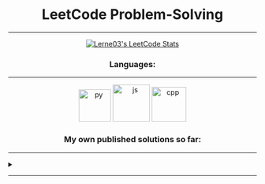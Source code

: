 <h1 align=center><b>LeetCode Problem-Solving</b></h1>

---

<p align="center">
  <a href="https://leetcode.com/u/Lerne03/">
    <img src="https://leetcode-stats.vercel.app/api?username=Lerne03" alt="Lerne03's LeetCode Stats"/>
  </a>
</p>
<h3 align=center><b>Languages:</b></h3>

---

<p align="center">
    <a>
        <img src="https://techstack-generator.vercel.app/python-icon.svg" alt="py" width="65" height="65" /> <img src="https://techstack-generator.vercel.app/java-icon.svg" alt="js" width="75" height="75" />  <img src="https://techstack-generator.vercel.app/cpp-icon.svg" alt="cpp" width="70" height="70" /> 
    </a>     
</p>

<h3 align=center><b>My own published solutions so far:</b></h3>

---

<details>
  <summary></summary>
  
- [Reverse Bit](https://leetcode.com/problems/reverse-bits/solutions/5885758/easy-code-explained-reverse-bit-manipulation-using-recursion-in-an-elegant-way)
- [Minimum String Lenght After Removing Substrings](https://leetcode.com/problems/minimum-string-length-after-removing-substrings/solutions/5880791/easy-python-singleline-c-java-solution-with-explanation)
- [Valid Palindrome](https://leetcode.com/problems/valid-palindrome/solutions/5850201/easy-python-explained-solution-on-time-o1-space-complexity-valid-palindrom)
- [Valid Palindrom (2nd submission with 3ms Runtime)](https://leetcode.com/problems/valid-palindrome/solutions/5930324/valid-palindrome-3ms-runtime-100-beats-less-then-5-lines-easy-solution)
- [Valid Palindrome II](https://leetcode.com/problems/valid-palindrome-ii/solutions/5930410/valid-palindrome-ii-31ms-runtime-100-beats-less-then-6-lines-easy-solution)
- [Reverse Interger](https://leetcode.com/problems/reverse-integer/solutions/5797089/easy-simple-reverse-interger-method-32-bits-range-in-6-lines)
- [Fizz Buzz](https://leetcode.com/problems/fizz-buzz/solutions/5888839/one-line-solution-clasic-fizzbuzz-o-n-complexity-using-list-comprehension)
- [Number of 1 Bits](https://leetcode.com/problems/number-of-1-bits/solutions/5890090/hamming-weight-number-if-1-bits-recursive-string-solution-with-o-log-n-complexity-explained)
- [Isomorphic string](https://leetcode.com/problems/isomorphic-strings/solutions/5894293/one-line-solution-using-list-comprehension-o-n-complexity-explained)
- [N-Queens](https://leetcode.com/problems/n-queens/solutions/5910147/backtracking-easy-python-n-queens-solution)
- [N-Queens II](https://leetcode.com/problems/n-queens-ii/solutions/5910040/backtracking-simple-explained-python-solution-n-queens-ii)
- [Word Pattern](https://leetcode.com/problems/word-pattern/solutions/5915400/one-line-easy-python-solution-explained-word-pattern)
- [Valid Anagram](https://leetcode.com/problems/valid-anagram/solutions/5915431/one-line-easy-python-solution-explained-valid-anagram)
- [Reverse String](https://leetcode.com/problems/reverse-string/solutions/5924220/one-line-code-hack-simple-python-solution)
- [Find Kth Bit in Nth Binary String](https://leetcode.com/problems/find-kth-bit-in-nth-binary-string/solutions/5939188/simple-intuitive-python-solution-explained-find-kth-bit-in-nth-binary-string)
- [Set Matrix Zeroes](https://leetcode.com/problems/set-matrix-zeroes/solutions/5939272/simple-intuitive-python-solution-explained-98-beats-set-matrix-zeroes)
- [Spiral Matrix](https://leetcode.com/problems/spiral-matrix/solutions/5943392/easy-recursive-python-solution-explained-100-beats-spiral-matrix)
- [Rotate Image](https://leetcode.com/problems/rotate-image/solutions/5946027/two-simple-python-solutions-explained-97-100-beats-rotate-image)
- [Game of Life](https://leetcode.com/problems/game-of-life/solutions/5946076/two-python-solutions-100-beats-game-of-life)
- [Fibonnacci Number](https://leetcode.com/problems/fibonacci-number/solutions/5946249/easy-old-school-backtracking)
- [Climbing Stairs](https://leetcode.com/problems/climbing-stairs/solutions/5956615/fibonacci-style)
- [Remove Subfolders from Filesystem](https://leetcode.com/problems/remove-sub-folders-from-the-filesystem/solutions/5966428/simple-solution-explained)
- [Simplify Path](https://leetcode.com/problems/simplify-path/solutions/5966520/simple-simplify-path-4-lines)
- [Kth Largest Element in an Array](https://leetcode.com/problems/kth-largest-element-in-an-array/solutions/5966544/simple-single-return-line-solution)

<h3 align=center><b>Complexity hierarchy:</b></h3>
<p align="center">
  <a href="https://leetcode.com/explore/interview/card/cheatsheets/720/resources/4725/">
    <b>O(1) ⊂ O(log n) ⊂ O(n) ⊂ O(n log n) ⊂ O(n²) ⊂ O(n³) ⊂ O(2ⁿ)</b>
  </a>   
</p>
</details>

---



